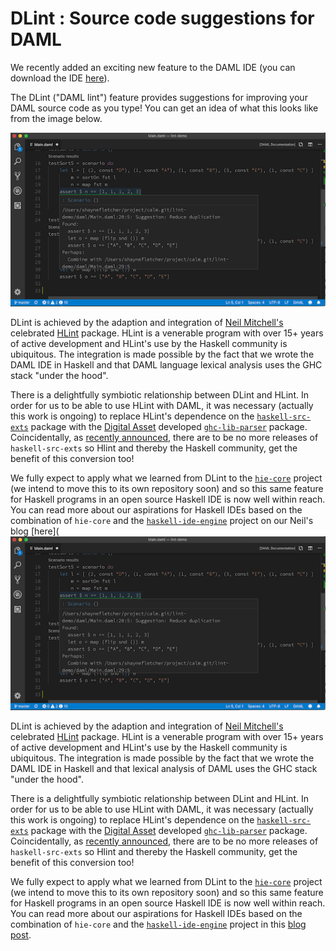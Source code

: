 # DLint : Source code suggestions for DAML

We recently added an exciting new feature to the DAML IDE (you can download the IDE [here](https://daml.com/)).

The DLint ("DAML lint") feature provides suggestions for improving your DAML source code as you type! You can get an idea of what this looks like from the image below.

![DLint in the IDE](img/lint-001.png)

DLint is achieved by the adaption and integration of [Neil Mitchell's](https://ndmitchell.com/) celebrated [HLint](http://hackage.haskell.org/package/hlint) package. HLint is a venerable program with over 15+ years of active development and HLint's use by the Haskell community is ubiquitous. The integration is made possible by the fact that we wrote the DAML IDE in Haskell and that DAML language lexical analysis uses the GHC stack "under the hood".

There is a delightfully symbiotic relationship between DLint and HLint. In order for us to be able to use HLint with DAML, it was necessary (actually this work is ongoing) to replace HLint's dependence on the [`haskell-src-exts`](http://hackage.haskell.org/package/haskell-src-exts) package with the [Digital Asset](https://digitalasset.com/) developed [`ghc-lib-parser`](http://hackage.haskell.org/package/ghc-lib-parser) package. Coincidentally, as [recently announced](https://mail.haskell.org/pipermail/haskell-cafe/2019-May/131166.html), there are to be no more releases of `haskell-src-exts` so Hlint and thereby the Haskell community, get the benefit of this conversion too!

We fully expect to apply what we learned from DLint to the [`hie-core`](https://github.com/digital-asset/daml/tree/master/compiler/hie-core) project (we intend to move this to its own repository soon) and so this same feature for Haskell programs in an open source Haskell IDE is now well within reach. You can read more about our aspirations for Haskell IDEs based on the combination of `hie-core` and the [`haskell-ide-engine`](https://github.com/haskell/haskell-ide-engine) project on our Neil's blog [here](
![DLint in the IDE](img/lint-001.png)

DLint is achieved by the adaption and integration of [Neil Mitchell's](https://ndmitchell.com/) celebrated [HLint](http://hackage.haskell.org/package/hlint) package. HLint is a venerable program with over 15+ years of active development and HLint's use by the Haskell community is ubiquitous. The integration is made possible by the fact that we wrote the DAML IDE in Haskell and that lexical analysis of DAML uses the GHC stack "under the hood".

There is a delightfully symbiotic relationship between DLint and HLint. In order for us to be able to use HLint with DAML, it was necessary (actually this work is ongoing) to replace HLint's dependence on the [`haskell-src-exts`](http://hackage.haskell.org/package/haskell-src-exts) package with the [Digital Asset](https://digitalasset.com/) developed [`ghc-lib-parser`](http://hackage.haskell.org/package/ghc-lib-parser) package. Coincidentally, as [recently announced](https://mail.haskell.org/pipermail/haskell-cafe/2019-May/131166.html), there are to be no more releases of `haskell-src-exts` so Hlint and thereby the Haskell community, get the benefit of this conversion too!

We fully expect to apply what we learned from DLint to the [`hie-core`](https://github.com/digital-asset/daml/tree/master/compiler/hie-core) project (we intend to move this to its own repository soon) and so this same feature for Haskell programs in an open source Haskell IDE is now well within reach. You can read more about our aspirations for Haskell IDEs based on the combination of `hie-core` and the [`haskell-ide-engine`](https://github.com/haskell/haskell-ide-engine) project in this [blog post](https://blog.daml.com/engineering-notes/thoughts-for-a-haskell-ide).
